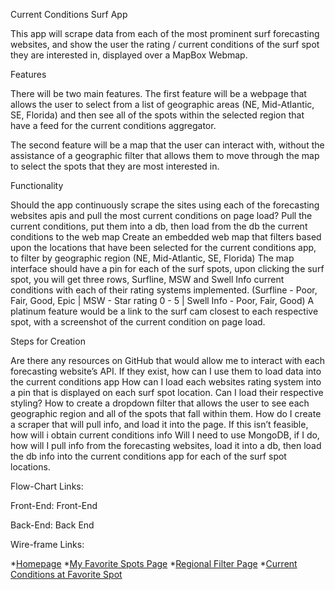 Current Conditions Surf App

This app will scrape data from each of the most prominent surf forecasting websites, and show the user the rating / current conditions of the surf spot they are interested in, displayed over a MapBox Webmap.

Features

There will be two main features. The first feature will be a webpage that allows the user to select from a list of geographic areas (NE, Mid-Atlantic, SE, Florida) and then see all of the spots within the selected region that have a feed for the current conditions aggregator. 

The second feature will be a map that the user can interact with, without the assistance of a geographic filter that allows them to move through the map to select the spots that they are most interested in.

Functionality

Should the app continuously scrape the sites using each of the forecasting websites apis and pull the most current conditions on page load?
Pull the current conditions, put them into a db, then load from the db the current conditions to the web map
Create an embedded web map that filters based upon the locations that have been selected for the current conditions app, to filter by geographic region (NE, Mid-Atlantic, SE, Florida) 
The map interface should have a pin for each of the surf spots, upon clicking the surf spot, you will get three rows, Surfline, MSW and Swell Info current conditions with each of their rating systems implemented. (Surfline - Poor, Fair, Good, Epic | MSW - Star rating 0 - 5 | Swell Info - Poor, Fair, Good)
A platinum feature would be a link to the surf cam closest to each respective spot, with a screenshot of the current condition on page load.

Steps for Creation

Are there any resources on GitHub that would allow me to interact with each forecasting website’s API. If they exist, how can I use them to load data into the current conditions app
How can I load each websites rating system into a pin that is displayed on each surf spot location. Can I load their respective styling?
How to create a dropdown filter that allows the user to see each geographic region and all of the spots that fall within them.
How do I create a scraper that will pull info, and load it into the page. If this isn’t feasible, how will i obtain current conditions info
Will I need to use MongoDB, if I do, how will I pull info from the forecasting websites, load it into a db, then load the db info into the current conditions app for each of the surf spot locations.


Flow-Chart Links:

Front-End: Front-End

Back-End: Back End


Wire-frame Links:

*[Homepage](https://wireframe.cc/UchlPh)
*[My Favorite Spots Page](https://wireframe.cc/NC5d9u)
*[Regional Filter Page](https://wireframe.cc/gggi8s)
*[Current Conditions at Favorite Spot](https://wireframe.cc/puO9VS)

